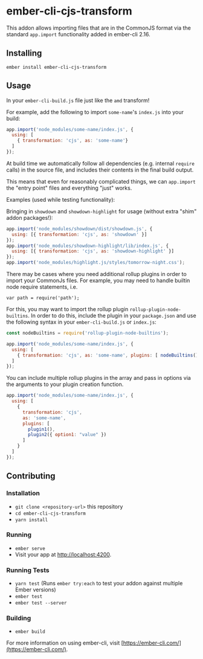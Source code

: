 # ember-cli-cjs-transform

This addon allows importing files that are in the CommonJS format via the
standard `app.import` functionality added in ember-cli 2.16.

## Installing

```
ember install ember-cli-cjs-transform
```

## Usage

In your `ember-cli-build.js` file just like the `amd` transform!

For example, add the following to import `some-name`'s `index.js` into your build:

```js
app.import('node_modules/some-name/index.js', {
  using: [
    { transformation: 'cjs', as: 'some-name'}
  ]
});
```

At build time we automatically follow all dependencies (e.g. internal `require`
calls) in the source file, and includes their contents in the final build
output.

This means that even for reasonably complicated things, we can `app.import` the
"entry point" files and everything "just" works.

Examples (used while testing functionality):

Bringing in `showdown` and `showdown-highlight` for usage (without extra "shim" addon packages!):

```js
app.import('node_modules/showdown/dist/showdown.js', {
  using: [{ transformation: 'cjs', as: 'showdown' }]
});
app.import('node_modules/showdown-highlight/lib/index.js', {
  using: [{ transformation: 'cjs', as: 'showdown-highlight' }]
});
app.import('node_modules/highlight.js/styles/tomorrow-night.css');
```

There may be cases where you need additional rollup plugins in order to import your CommonJs files. For example, you may need to handle builtin node require statements, i.e.

```
var path = require('path');
```

For this, you may want to import the rollup plugin `rollup-plugin-node-builtins`. In order to do this, include the plugin in your `package.json` and use the following syntax in your `ember-cli-build.js` or `index.js`:

```js
const nodeBuiltins = require('rollup-plugin-node-builtins');

app.import('node_modules/some-name/index.js', {
  using: [
    { transformation: 'cjs', as: 'some-name', plugins: [ nodeBuiltins() ]}
  ]
});
```

You can include multiple rollup plugins in the array and pass in options via the arguments to your plugin creation function.

```js
app.import('node_modules/some-name/index.js', {
  using: [
    {
      transformation: 'cjs',
      as: 'some-name',
      plugins: [
        plugin1(),
        plugin2({ option1: "value" })
      ]
    }
  ]
});
```

## Contributing

### Installation

* `git clone <repository-url>` this repository
* `cd ember-cli-cjs-transform`
* `yarn install`

### Running

* `ember serve`
* Visit your app at [http://localhost:4200](http://localhost:4200).

### Running Tests

* `yarn test` (Runs `ember try:each` to test your addon against multiple Ember versions)
* `ember test`
* `ember test --server`

### Building

* `ember build`

For more information on using ember-cli, visit [https://ember-cli.com/](https://ember-cli.com/).
